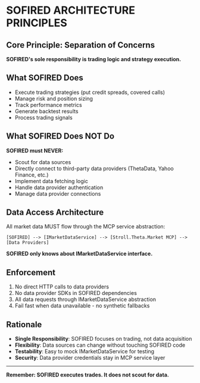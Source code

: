 # SOFIRED ARCHITECTURE PRINCIPLES

## Core Principle: Separation of Concerns

**SOFIRED's sole responsibility is trading logic and strategy execution.**

## What SOFIRED Does

- Execute trading strategies (put credit spreads, covered calls)
- Manage risk and position sizing
- Track performance metrics
- Generate backtest results
- Process trading signals

## What SOFIRED Does NOT Do

**SOFIRED must NEVER:**
- Scout for data sources
- Directly connect to third-party data providers (ThetaData, Yahoo Finance, etc.)
- Implement data fetching logic
- Handle data provider authentication
- Manage data provider connections

## Data Access Architecture

All market data MUST flow through the MCP service abstraction:

```
[SOFIRED] --> [IMarketDataService] --> [Stroll.Theta.Market MCP] --> [Data Providers]
```

**SOFIRED only knows about IMarketDataService interface.**

## Enforcement

1. No direct HTTP calls to data providers
2. No data provider SDKs in SOFIRED dependencies
3. All data requests through IMarketDataService abstraction
4. Fail fast when data unavailable - no synthetic fallbacks

## Rationale

- **Single Responsibility**: SOFIRED focuses on trading, not data acquisition
- **Flexibility**: Data sources can change without touching SOFIRED code
- **Testability**: Easy to mock IMarketDataService for testing
- **Security**: Data provider credentials stay in MCP service layer

---

**Remember: SOFIRED executes trades. It does not scout for data.**